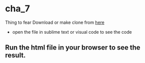 # cha_7
Thing to fear
Download or make clone from [here](https://github.com/Benn9211/cha_7.git)
* open the file in sublime text or visual code to see the code
## Run the html file in your browser to see the result.
